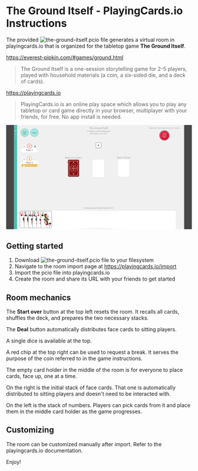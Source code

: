 # The Ground Itself - PlayingCards.io Instructions

The provided ![`the-ground-itself.pcio`](/the-ground-itself.pcio?raw=true) file generates a virtual room in playingcards.io that is organized for the tabletop game **The Ground Itself**.

https://everest-pipkin.com/#games/ground.html
> The Ground Itself is a one-session storytelling game for 2-5 players, played with household materials (a coin, a six-sided die, and a deck of cards). 

https://playingcards.io
> PlayingCards.io is an online play space which allows you to play any tabletop or card game directly in your browser, multiplayer with your friends, for free. No app install is needed.

![screenshot.png](/screenshot.png?raw=true)

## Getting started
1. Download ![`the-ground-itself.pcio`](/the-ground-itself.pcio?raw=true) file to your filesystem
2. Navigate to the room import page at https://playingcards.io/import
3. Import the pcio file into playingcards.io
4. Create the room and share its URL with your friends to get started

## Room mechanics
The **Start over** button at the top left resets the room. It recalls all cards, shuffles the deck, and prepares the two necessary stacks.

The **Deal** button automatically distributes face cards to sitting players.

A single dice is available at the top.

A red chip at the top right can be used to request a break. It serves the purpose of the coin referred to in the game instructions.

The empty card holder in the middle of the room is for everyone to place cards, face up, one at a time.

On the right is the initial stack of face cards. That one is automatically distributed to sitting players and doesn't need to be interacted with.

On the left is the stack of numbers. Players can pick cards from it and place them in the middle card holder as the game progresses.

## Customizing
The room can be customized manually after import. Refer to the playingcards.io documentation.

Enjoy!

